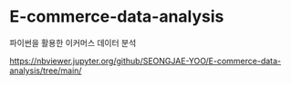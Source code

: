 # E-commerce-data-analysis
파이썬을 활용한 이커머스 데이터 분석

https://nbviewer.jupyter.org/github/SEONGJAE-YOO/E-commerce-data-analysis/tree/main/

